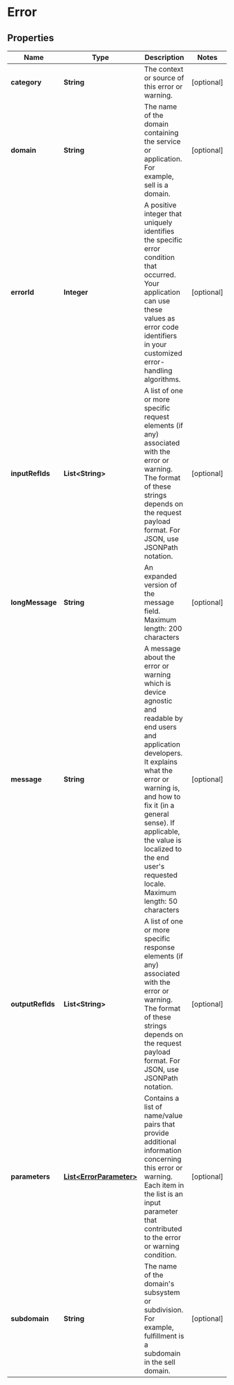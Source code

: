 # Error

## Properties
Name | Type | Description | Notes
------------ | ------------- | ------------- | -------------
**category** | **String** | The context or source of this error or warning. |  [optional]
**domain** | **String** | The name of the domain containing the service or application. For example, sell is a domain. |  [optional]
**errorId** | **Integer** | A positive integer that uniquely identifies the specific error condition that occurred. Your application can use these values as error code identifiers in your customized error-handling algorithms. |  [optional]
**inputRefIds** | **List&lt;String&gt;** | A list of one or more specific request elements (if any) associated with the error or warning. The format of these strings depends on the request payload format. For JSON, use JSONPath notation. |  [optional]
**longMessage** | **String** | An expanded version of the message field. Maximum length: 200 characters |  [optional]
**message** | **String** | A message about the error or warning which is device agnostic and readable by end users and application developers. It explains what the error or warning is, and how to fix it (in a general sense). If applicable, the value is localized to the end user&#x27;s requested locale. Maximum length: 50 characters |  [optional]
**outputRefIds** | **List&lt;String&gt;** | A list of one or more specific response elements (if any) associated with the error or warning. The format of these strings depends on the request payload format. For JSON, use JSONPath notation. |  [optional]
**parameters** | [**List&lt;ErrorParameter&gt;**](ErrorParameter.md) | Contains a list of name/value pairs that provide additional information concerning this error or warning. Each item in the list is an input parameter that contributed to the error or warning condition. |  [optional]
**subdomain** | **String** | The name of the domain&#x27;s subsystem or subdivision. For example, fulfillment is a subdomain in the sell domain. |  [optional]
